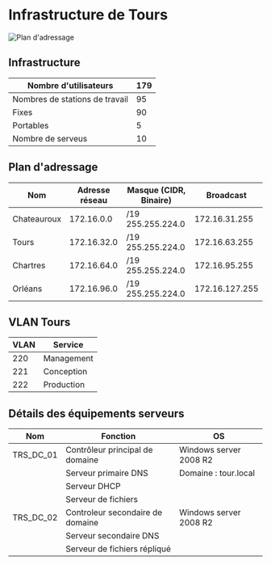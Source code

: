 # Infrastructure de Tours

![Plan d'adressage](tours.png)

## Infrastructure

| Nombre d'utilisateurs | 179 |
|-|-|
| Nombres de stations de travail | 95 |
| Fixes | 90 |
| Portables | 5 |
| Nombre de serveus | 10 |

## Plan d'adressage

| Nom | Adresse réseau | Masque (CIDR, Binaire) | Broadcast |
|-|-|-|-|
| Chateauroux | 172.16.0.0 | /19 255.255.224.0 | 172.16.31.255 |
| Tours | 172.16.32.0 | /19 255.255.224.0 | 172.16.63.255 |
| Chartres | 172.16.64.0 | /19 255.255.224.0 | 172.16.95.255 |
| Orléans | 172.16.96.0 | /19 255.255.224.0 | 172.16.127.255 |

##  VLAN Tours

| VLAN | Service | 
|-|-|
| 220 | Management |
| 221 | Conception | 
| 222 | Production |

## Détails des équipements serveurs

| Nom | Fonction | OS |
|-|-|-|
| TRS_DC_01 | Contrôleur principal de domaine | Windows server 2008 R2 |
| | Serveur primaire DNS | Domaine : tour.local |
| | Serveur DHCP | |
| | Serveur de fichiers | |
| TRS_DC_02 | Controleur secondaire de domaine | Windows server 2008 R2 |
| | Serveur secondaire DNS | |
| | Serveur de fichiers répliqué | |